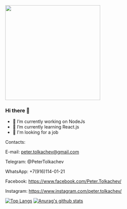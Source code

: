 <img src="https://media.giphy.com/media/eCqFYAVjjDksg/giphy.gif" width="300">

### Hi there 👋

- 🔭 I’m currently working on NodeJs
- 🌱 I’m currently learning React.js
- 👯 I'm looking for a job

Contacts:

E-mail: peter.tolkachev@gmail.com  

Telegram: @PeterTolkachev

WhatsApp: +7(916)114-01-21

Facebook: https://www.facebook.com/Peter.Tolkachev/

Instagram: https://www.instagram.com/peter.tolkachev/


[![Top Langs](https://github-readme-stats.vercel.app/api/top-langs/?username=TolkachevPeter)](https://github.com/anuraghazra/github-readme-stats)
[![Anurag's github stats](https://github-readme-stats.vercel.app/api?username=TolkachevPeter)](https://github.com/anuraghazra/github-readme-stats)



